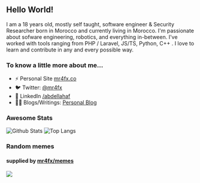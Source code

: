 ## Hello World!

I am a 18 years old, mostly self taught, software engineer & Security Researcher born in Morocco and currently living in Morocco. I'm passionate about sofware engineering, robotics, and everything in-between. I've worked with tools ranging from PHP / Laravel, JS/TS, Python, C++ . I love to learn and contribute in any and every possible way. 

### To know a little more about me...

- ⚡ Personal Site [mr4fx.co](http://mr4fx.co/)
- 🐦 Twitter: [@mr4fx](https://twitter.com/mr4fx)
- 👥 LinkedIn [/abdellahaf](https://linkedin.com/in/abdellahaf)
- 👨‍💻 Blogs/Writings: [Personal Blog](https://blog.abdellahaf.dev/)

### Awesome Stats

![Github Stats](https://github-readme-stats.vercel.app/api?username=mr4fx&count_private=true&show_icons=true&theme=radical)
![Top Langs](https://github-readme-stats.vercel.app/api/top-langs/?username=mr4fx&hide=TeX&layout=compact&theme=radical)

### Random memes 
#### supplied by [mr4fx/memes](https://github.com/mr4fx/memes/)
![](https://memes.stormix.co/send/memes)


<!--
**Stormix/Stormix** is a ✨ _special_ ✨ repository because its `README.md` (this file) appears on your GitHub profile.

I am a 21 year old, mostly self taught, software engineer from Morocco. I'm passionate about technology, communities, and everything in-between. I've worked with tools ranging from PHP / Laravel, JS/TS, Python, C++ and most web Frontend Technologies (VueJs, React ...) . I love to learn and contribute in any and every possible way. 
Here are some ideas to get you started:

- 🔭 I’m currently working on ...
- 🌱 I’m currently learning ...
- 👯 I’m looking to collaborate on ...
- 🤔 I’m looking for help with ...
- 💬 Ask me about ...
- 📫 How to reach me: ...
- 😄 Pronouns: ...
- ⚡ Fun fact: ...
-->
